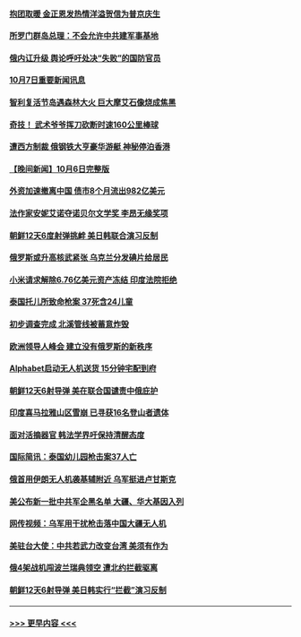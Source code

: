 #### [抱团取暖 金正恩发热情洋溢贺信为普京庆生](../pages/prog202/a103545995.md?t=10072001) 
#### [所罗门群岛总理：不会允许中共建军事基地](../pages/prog202/a103545991.md?t=10072001) 
#### [俄内讧升级 舆论呼吁处决“失败”的国防官员](../pages/prog202/a103545987.md?t=10072001) 
#### [10月7日重要新闻讯息](../pages/prog202/a103545943.md?t=10072001) 
#### [智利复活节岛遇森林大火 巨大摩艾石像烧成焦黑](../pages/prog202/a103545893.md?t=10072001) 
#### [奇技！ 武术爷爷挥刀砍断时速160公里棒球](../pages/prog202/a103545880.md?t=10072001) 
#### [遭西方制裁 俄钢铁大亨豪华游艇 神秘停泊香港](../pages/prog202/a103545811.md?t=10072001) 
#### [【晚间新闻】10月6日完整版](../pages/prog202/a103545676.md?t=10072001) 
#### [外资加速撤离中国 债市8个月流出982亿美元](../pages/prog202/a103545678.md?t=10072001) 
#### [法作家安妮艾诺夺诺贝尔文学奖 李昂无缘奖项](../pages/prog202/a103545691.md?t=10072001) 
#### [朝鲜12天6度射弹挑衅 美日韩联合演习反制](../pages/prog202/a103545680.md?t=10072001) 
#### [俄罗斯或升高核武紧张 乌克兰分发碘片给居民](../pages/prog202/a103545672.md?t=10072001) 
#### [小米请求解除6.76亿美元资产冻结 印度法院拒绝](../pages/prog202/a103545461.md?t=10072001) 
#### [泰国托儿所致命枪案 37死含24儿童](../pages/prog202/a103545499.md?t=10072001) 
#### [初步调查完成 北溪管线被蓄意炸毁](../pages/prog202/a103545493.md?t=10072001) 
#### [欧洲领导人峰会 建立没有俄罗斯的新秩序](../pages/prog202/a103545489.md?t=10072001) 
#### [Alphabet启动无人机送货 15分钟宅配到府](../pages/prog202/a103545402.md?t=10072001) 
#### [朝鲜12天6射导弹 美在联合国谴责中俄庇护](../pages/prog202/a103545322.md?t=10072001) 
#### [印度喜马拉雅山区雪崩 已寻获16名登山者遗体](../pages/prog202/a103545438.md?t=10072001) 
#### [面对活摘器官 韩法学界吁保持清醒态度](../pages/prog202/a103545324.md?t=10072001) 
#### [国际简讯：泰国幼儿园枪击案37人亡](../pages/prog202/a103545318.md?t=10072001) 
#### [俄首用伊朗无人机袭基辅附近 乌军挺进卢甘斯克](../pages/prog202/a103545316.md?t=10072001) 
#### [美公布新一批中共军企黑名单 大疆、华大基因入列](../pages/prog202/a103545186.md?t=10072001) 
#### [网传视频：乌军用干扰枪击落中国大疆无人机](../pages/prog202/a103545246.md?t=10072001) 
#### [美驻台大使：中共若武力改变台湾 美须有作为](../pages/prog202/a103545178.md?t=10072001) 
#### [俄4架战机闯波兰瑞典领空 遭北约拦截驱离](../pages/prog202/a103545159.md?t=10072001) 
#### [朝鲜12天6射导弹 美日韩实行“拦截”演习反制](../pages/prog202/a103545151.md?t=10072001) 

----
#### [ >>> 更早内容 <<< ](../indexes/prog202-earlier.md)
